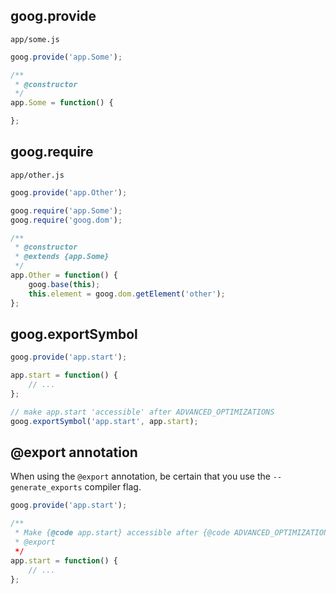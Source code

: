 ## goog.provide
```app/some.js```
```javascript
goog.provide('app.Some');

/**
 * @constructor
 */
app.Some = function() {

};
```

## goog.require
```app/other.js```
```javascript
goog.provide('app.Other');

goog.require('app.Some');
goog.require('goog.dom');

/**
 * @constructor
 * @extends {app.Some}
 */
app.Other = function() {
	goog.base(this);
	this.element = goog.dom.getElement('other');
};
```

## goog.exportSymbol
```javascript
goog.provide('app.start');

app.start = function() {
	// ...
};

// make app.start 'accessible' after ADVANCED_OPTIMIZATIONS
goog.exportSymbol('app.start', app.start);
```

## @export annotation

When using the `@export` annotation, be certain that you use the `--generate_exports` compiler flag.

```javascript
goog.provide('app.start');

/**
 * Make {@code app.start} accessible after {@code ADVANCED_OPTIMIZATIONS}.
 * @export
 */
app.start = function() {
	// ...
};
```
